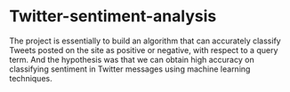 # Twitter-sentiment-analysis
The project is essentially to build an algorithm that can accurately classify Tweets posted on the site as positive or negative, with respect to a query term. And the hypothesis was that we can obtain high accuracy on classifying sentiment in Twitter messages using machine learning techniques.
